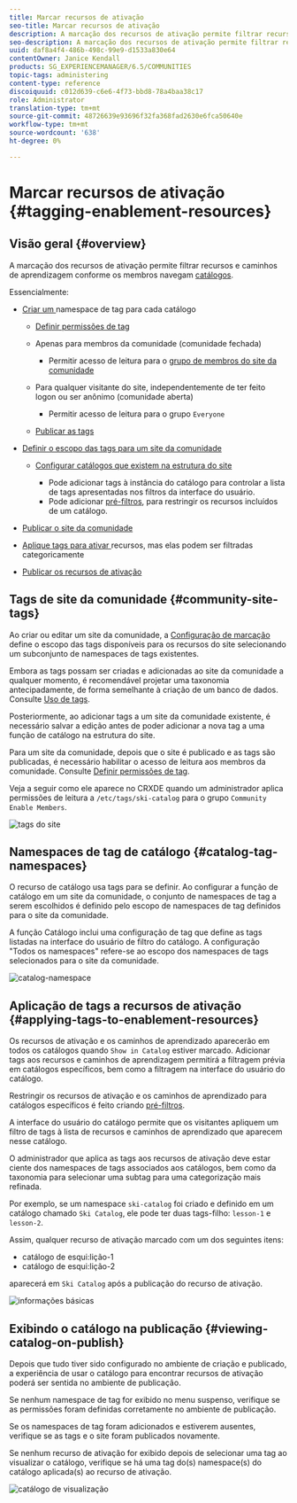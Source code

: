 ```yaml
---
title: Marcar recursos de ativação
seo-title: Marcar recursos de ativação
description: A marcação dos recursos de ativação permite filtrar recursos e caminhos de aprendizagem à medida que os membros navegam por catálogos
seo-description: A marcação dos recursos de ativação permite filtrar recursos e caminhos de aprendizagem à medida que os membros navegam por catálogos
uuid: daf8a4f4-486b-498c-99e9-d1533a830e64
contentOwner: Janice Kendall
products: SG_EXPERIENCEMANAGER/6.5/COMMUNITIES
topic-tags: administering
content-type: reference
discoiquuid: c012d639-c6e6-4f73-bbd8-78a4baa38c17
role: Administrator
translation-type: tm+mt
source-git-commit: 48726639e93696f32fa368fad2630e6fca50640e
workflow-type: tm+mt
source-wordcount: '638'
ht-degree: 0%

---
```



# Marcar recursos de ativação {#tagging-enablement-resources}

## Visão geral {#overview}

A marcação dos recursos de ativação permite filtrar recursos e caminhos de aprendizagem conforme os membros navegam [catálogos](functions.md#catalog-function).

Essencialmente:

* [Criar um ](../../help/sites-administering/tags.md#creating-a-namespace) namespace de tag para cada catálogo

   * [Definir permissões de tag](../../help/sites-administering/tags.md#setting-tag-permissions)
   * Apenas para membros da comunidade (comunidade fechada)

      * Permitir acesso de leitura para o [grupo de membros do site da comunidade](users.md#publish-group-roles)
   * Para qualquer visitante do site, independentemente de ter feito logon ou ser anônimo (comunidade aberta)

      * Permitir acesso de leitura para o grupo `Everyone`
   * [Publicar as tags](../../help/sites-administering/tags.md#publishing-tags)



* [Definir o escopo das tags para um site da comunidade](sites-console.md#tagging)

   * [Configurar catálogos que existem na estrutura do site](functions.md#catalog-function)

      * Pode adicionar tags à instância do catálogo para controlar a lista de tags apresentadas nos filtros da interface do usuário.
      * Pode adicionar [pré-filtros](catalog-developer-essentials.md#pre-filters), para restringir os recursos incluídos de um catálogo.

* [Publicar o site da comunidade](sites-console.md#publishing-the-site)
* [Aplique tags para ativar ](resources.md#create-a-resource) recursos, mas elas podem ser filtradas categoricamente
* [Publicar os recursos de ativação](resources.md#publish)

## Tags de site da comunidade {#community-site-tags}

Ao criar ou editar um site da comunidade, a [Configuração de marcação](sites-console.md#tagging) define o escopo das tags disponíveis para os recursos do site selecionando um subconjunto de namespaces de tags existentes.

Embora as tags possam ser criadas e adicionadas ao site da comunidade a qualquer momento, é recomendável projetar uma taxonomia antecipadamente, de forma semelhante à criação de um banco de dados. Consulte [Uso de tags](../../help/sites-authoring/tags.md).

Posteriormente, ao adicionar tags a um site da comunidade existente, é necessário salvar a edição antes de poder adicionar a nova tag a uma função de catálogo na estrutura do site.

Para um site da comunidade, depois que o site é publicado e as tags são publicadas, é necessário habilitar o acesso de leitura aos membros da comunidade. Consulte [Definir permissões de tag](../../help/sites-administering/tags.md#setting-tag-permissions).

Veja a seguir como ele aparece no CRXDE quando um administrador aplica permissões de leitura a `/etc/tags/ski-catalog` para o grupo `Community Enable Members`.

![tags do site](assets/site-tags.png)

## Namespaces de tag de catálogo {#catalog-tag-namespaces}

O recurso de catálogo usa tags para se definir. Ao configurar a função de catálogo em um site da comunidade, o conjunto de namespaces de tag a serem escolhidos é definido pelo escopo de namespaces de tag definidos para o site da comunidade.

A função Catálogo inclui uma configuração de tag que define as tags listadas na interface do usuário de filtro do catálogo. A configuração &quot;Todos os namespaces&quot; refere-se ao escopo dos namespaces de tags selecionados para o site da comunidade.

![catalog-namespace](assets/catalog-namespace.png)

## Aplicação de tags a recursos de ativação {#applying-tags-to-enablement-resources}

Os recursos de ativação e os caminhos de aprendizado aparecerão em todos os catálogos quando `Show in Catalog` estiver marcado. Adicionar tags aos recursos e caminhos de aprendizagem permitirá a filtragem prévia em catálogos específicos, bem como a filtragem na interface do usuário do catálogo.

Restringir os recursos de ativação e os caminhos de aprendizado para catálogos específicos é feito criando [pré-filtros](catalog-developer-essentials.md#pre-filters).

A interface do usuário do catálogo permite que os visitantes apliquem um filtro de tags à lista de recursos e caminhos de aprendizado que aparecem nesse catálogo.

O administrador que aplica as tags aos recursos de ativação deve estar ciente dos namespaces de tags associados aos catálogos, bem como da taxonomia para selecionar uma subtag para uma categorização mais refinada.

Por exemplo, se um namespace `ski-catalog` foi criado e definido em um catálogo chamado `Ski Catalog`, ele pode ter duas tags-filho: `lesson-1` e `lesson-2`.

Assim, qualquer recurso de ativação marcado com um dos seguintes itens:

* catálogo de esqui:lição-1
* catálogo de esqui:lição-2

aparecerá em `Ski Catalog` após a publicação do recurso de ativação.

![informações básicas](assets/applytags-basicinfo.png)

## Exibindo o catálogo na publicação {#viewing-catalog-on-publish}

Depois que tudo tiver sido configurado no ambiente de criação e publicado, a experiência de usar o catálogo para encontrar recursos de ativação poderá ser sentida no ambiente de publicação.

Se nenhum namespace de tag for exibido no menu suspenso, verifique se as permissões foram definidas corretamente no ambiente de publicação.

Se os namespaces de tag foram adicionados e estiverem ausentes, verifique se as tags e o site foram publicados novamente.

Se nenhum recurso de ativação for exibido depois de selecionar uma tag ao visualizar o catálogo, verifique se há uma tag do(s) namespace(s) do catálogo aplicada(s) ao recurso de ativação.

![catálogo de visualização](assets/viewcatalog.png)

